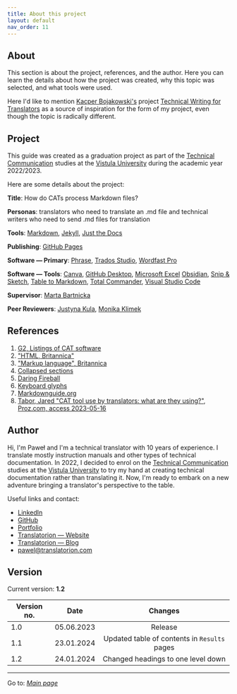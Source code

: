 ```yaml
---
title: About this project
layout: default
nav_order: 11
---
```

## About

This section is about the project, references, and the author. Here you can learn the details about how the project was created, why this topic was selected, and what tools were used.

Here I'd like to mention [Kacper Bojakowski's](https://github.com/kacperbojakowski) project [Technical Writing for Translators](https://kacperbojakowski.github.io/final-project/) as a source of inspiration for the form of my project, even though the topic is radically different.

## Project

This guide was created as a graduation project as part of the [Technical Communication](https://vistula.edu.pl/kierunki-studiow/komunikacja-techniczna) studies at the [Vistula University](https://vistula.edu.pl/en) during the academic year 2022/2023.

Here are some details about the project:

**Title**: How do CATs process Markdown files?

**Personas**: translators who need to translate an .md file and technical writers who need to send .md files for translation

**Tools**: [Markdown](https://daringfireball.net/projects/markdown), [Jekyll](https://jekyllrb.com/), [Just the Docs](https://github.com/just-the-docs/just-the-docs)

**Publishing**: [GitHub Pages](https://pages.github.com/)

**Software — Primary**: [Phrase](https://phrase.com/), [Trados Studio](https://www.trados.com/products/trados-studio/whats-new-studio-2022.html), [Wordfast Pro](https://www.wordfast.com/products/wordfast_pro)

**Software — Tools**: [Canva](https://www.canva.com/), [GitHub Desktop](https://desktop.github.com/), [Microsoft Excel](https://www.microsoft.com/pl-pl/microsoft-365/excel) [Obsidian](https://obsidian.md/), [Snip & Sketch](https://en.wikipedia.org/wiki/Snipping_Tool), [Table to Markdown](https://tabletomarkdown.com), [Total Commander](https://www.ghisler.com/), [Visual Studio Code](https://code.visualstudio.com/)

**Supervisor**: [Marta Bartnicka](https://www.linkedin.com/in/marta-bartnicka-713969/)

**Peer Reviewers**: [Justyna Kula](https://www.linkedin.com/in/justyna-kula-5778a391/), [Monika Klimek](https://www.linkedin.com/in/monika-klimek1/)

## References

1. [G2, Listings of CAT software](https://www.g2.com/categories/computer-assisted-translation)
2. ["HTML, Britannica"](https://www.britannica.com/technology/HTML)
3. ["Markup language", Britannica](https://www.britannica.com/technology/markup-language)
4. [Collapsed sections](https://docs.github.com/en/get-started/writing-on-github/working-with-advanced-formatting/organizing-information-with-collapsed-sections)
5. [Daring Fireball](https://daringfireball.net/projects/markdown/)
6. [Keyboard glyphs](https://meta.stackexchange.com/questions/5527/keyboard-glyphs)
7. [Markdownguide.org](https://www.markdownguide.org/)
8. [Tabor, Jared "CAT tool use by translators: what are they using?", Proz.com, access 2023-05-16](https://go.proz.com/blog/cat-tool-use-by-translators-what-are-they-using)

## Author

Hi, I'm Paweł and I'm a technical translator with 10 years of experience. I translate mostly instruction manuals and other types of technical documentation. In 2022, I decided to enrol on the [Technical Communication](https://vistula.edu.pl/kierunki-studiow/komunikacja-techniczna) studies at the [Vistula University](https://vistula.edu.pl/en) to try my hand at creating technical documentation rather than translating it. Now, I'm ready to embark on a new adventure bringing a translator's perspective to the table.

Useful links and contact:
- [LinkedIn](https://www.linkedin.com/in/pawel-woznikowski/)
- [GitHub](https://github.com/PJ-Woz)
- [Portfolio](https://pj-woz.github.io/Portfolio/)
- [Translatorion — Website](https://translatorion.com/language/en/translatorion/)
- [Translatorion — Blog](https://translatorion.com/language/en/blog-en/)
- pawel@translatorion.com

## Version

Current version: **1.2**

| Version no. | Date | Changes |
| --- | :---: | :---: |
| 1.0 | 05.06.2023 | Release |
| 1.1 | 23.01.2024 | Updated table of contents in `Results` pages |
| 1.2 | 24.01.2024 | Changed headings to one level down |

---

Go to: [*Main page*](index)
